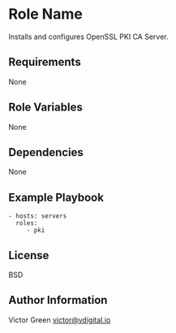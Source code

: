 Role Name
=========

Installs and configures OpenSSL PKI CA Server.

Requirements
------------

None

Role Variables
--------------

None

Dependencies
------------

None

Example Playbook
----------------

    - hosts: servers
      roles:
         - pki

License
-------

BSD

Author Information
------------------

Victor Green
victor@vdigital.io
